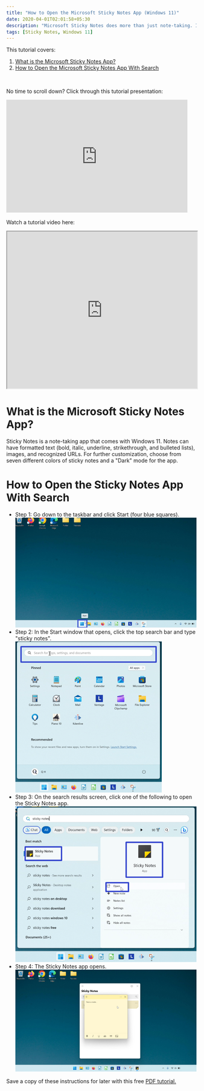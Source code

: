 ```yaml
---
title: "How to Open the Microsoft Sticky Notes App (Windows 11)"
date: 2020-04-01T02:01:58+05:30
description: "Microsoft Sticky Notes does more than just note-taking. Insert images, hyperlinks, and even customize the sticky note color. Learn how to open the Sticky Notes app on Windows 11."
tags: [Sticky Notes, Windows 11]
---
```

This tutorial covers:
1. <a href="#1">What is the Microsoft Sticky Notes App?</a>
2. <a href="#2">How to Open the Microsoft Sticky Notes App With Search</a>

<br />
<p>No time to scroll down? Click through this tutorial presentation:</p>
<iframe src="https://docs.google.com/presentation/d/e/2PACX-1vQBFr6TrImOfwthUC1D_I1MR2zCRVuQmbetJX3vCa6lgjoXg4Jgd18zFUJ8VXlSLAl-wUuLHFo2UAFr/embed?start=false&loop=false&delayms=3000" frameborder="0" width="480" height="299" allowfullscreen="true" mozallowfullscreen="true" webkitallowfullscreen="true"></iframe>


<br />

Watch a tutorial video here:
<iframe allowfullscreen="" class="BLOG_video_class" height="416" src="https://www.youtube.com/embed/4WCn4lu51L0" width="100%" youtube-src-id="4WCn4lu51L0"></iframe>

<h1 id="1">What is the Microsoft Sticky Notes App?</h1>

Sticky Notes is a note-taking app that comes with Windows 11. Notes can have formatted text (bold, italic, underline, strikethrough, and bulleted lists), images, and recognized URLs. For further customization, choose from seven different colors of sticky notes and a "Dark" mode for the app.

<h1 id="2">How to Open the Sticky Notes App With Search</h1>

* Step 1: Go down to the taskbar and click Start (four blue squares). <div class="stepimage">![A screenshot of the cursor clicking the Start (four blue squares) button on the taskbar at the bottom of the screen.](blogstartbuttonedit.png "Click the Start button")</div>
* Step 2: In the Start window that opens, click the top search bar and type "sticky notes". <div class="stepimage">![A screenshot of the cursor clicking the search bar at the top of the Start window.](blogsearchbaredit.png "Search for 'sticky notes' ")</div>
* Step 3: On the search results screen, click one of the following to open the Sticky Notes app. <div class="stepimage">![A screenshot of the search results, with three blue rectangles surrounding the "Sticky Notes App" and "Open" buttons.](blogsearchresultsedit.png "Click one of these buttons")</div>
* Step 4: The Sticky Notes app opens. <div class="stepimage">![A screenshot of the Sticky Notes app sticky note and Notes list window on the Desktop.](blogopenedstickynotesapp.png "The open Sticky Notes app")</div>

Save a copy of these instructions for later with this free [PDF tutorial.](https://drive.google.com/file/d/19-IHsU3aatTXJBe3CdYHjQYBJc4Qn_Fq/view?usp=sharing)

<br />